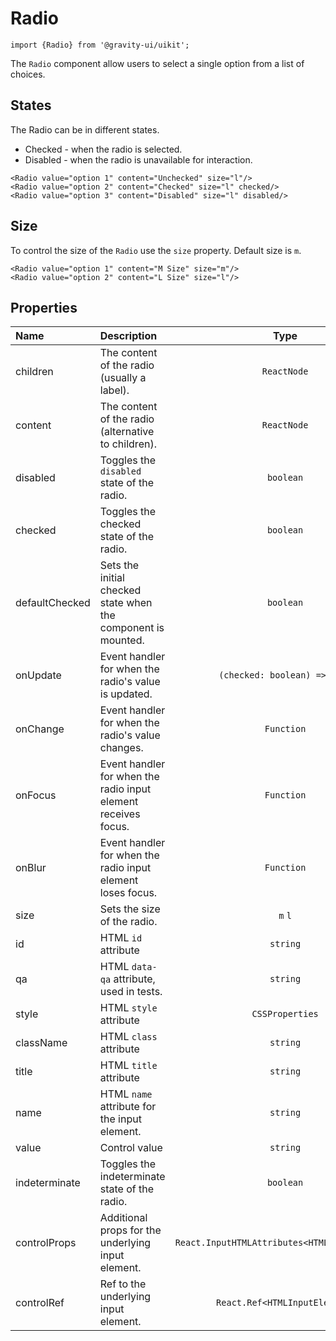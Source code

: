 <!--GITHUB_BLOCK-->

# Radio

<!--/GITHUB_BLOCK-->

```tsx
import {Radio} from '@gravity-ui/uikit';
```

The `Radio` component allow users to select a single option from a list of choices.

## States

The Radio can be in different states.

- Checked - when the radio is selected.
- Disabled - when the radio is unavailable for interaction.

<!--LANDING_BLOCK

<ExampleBlock
    code={`
<Radio value="option 1" content="Unchecked" size="l"/>
<Radio value="option 2" content="Checked" size="l" checked/>
<Radio value="option 3" content="Disabled" size="l" disabled/>
`}
>
    <UIKit.Radio value="option 1" content="Unchecked" size="l"/>
    <UIKit.Radio value="option 2" content="Checked" size="l" checked/>
    <UIKit.Radio value="option 3" content="Disabled" size="l" disabled/>
</ExampleBlock>

LANDING_BLOCK-->

<!--GITHUB_BLOCK-->

```tsx
<Radio value="option 1" content="Unchecked" size="l"/>
<Radio value="option 2" content="Checked" size="l" checked/>
<Radio value="option 3" content="Disabled" size="l" disabled/>
```

<!--/GITHUB_BLOCK-->

## Size

To control the size of the `Radio` use the `size` property. Default size is `m`.

<!--LANDING_BLOCK

<ExampleBlock
    code={`
<Radio value="option 1" content="M Size" size="m"/>
<Radio value="option 2" content="L Size" size="l"/>
`}
>
    <UIKit.Radio value="option 1" content="M Size" size="m"/>
    <UIKit.Radio value="option 2" content="L Size" size="l"/>
</ExampleBlock>

LANDING_BLOCK-->

<!--GITHUB_BLOCK-->

```tsx
<Radio value="option 1" content="M Size" size="m"/>
<Radio value="option 2" content="L Size" size="l"/>
```

<!--/GITHUB_BLOCK-->

## Properties

| Name           | Description                                                    |                     Type                      | Default |
| :------------- | :------------------------------------------------------------- | :-------------------------------------------: | :-----: |
| children       | The content of the radio (usually a label).                    |                  `ReactNode`                  |         |
| content        | The content of the radio (alternative to children).            |                  `ReactNode`                  |         |
| disabled       | Toggles the `disabled` state of the radio.                     |                   `boolean`                   | `false` |
| checked        | Toggles the checked state of the radio.                        |                   `boolean`                   | `false` |
| defaultChecked | Sets the initial checked state when the component is mounted.  |                   `boolean`                   | `false` |
| onUpdate       | Event handler for when the radio's value is updated.           |         `(checked: boolean) => void`          |         |
| onChange       | Event handler for when the radio's value changes.              |                  `Function`                   |         |
| onFocus        | Event handler for when the radio input element receives focus. |                  `Function`                   |         |
| onBlur         | Event handler for when the radio input element loses focus.    |                  `Function`                   |         |
| size           | Sets the size of the radio.                                    |                    `m` `l`                    |   `m`   |
| id             | HTML `id` attribute                                            |                   `string`                    |         |
| qa             | HTML `data-qa` attribute, used in tests.                       |                   `string`                    |         |
| style          | HTML `style` attribute                                         |                `CSSProperties`                |         |
| className      | HTML `class` attribute                                         |                   `string`                    |         |
| title          | HTML `title` attribute                                         |                   `string`                    |         |
| name           | HTML `name` attribute for the input element.                   |                   `string`                    |         |
| value          | Control value                                                  |                   `string`                    |         |
| indeterminate  | Toggles the indeterminate state of the radio.                  |                   `boolean`                   | `false` |
| controlProps   | Additional props for the underlying input element.             | `React.InputHTMLAttributes<HTMLInputElement>` |         |
| controlRef     | Ref to the underlying input element.                           |         `React.Ref<HTMLInputElement>`         |         |
